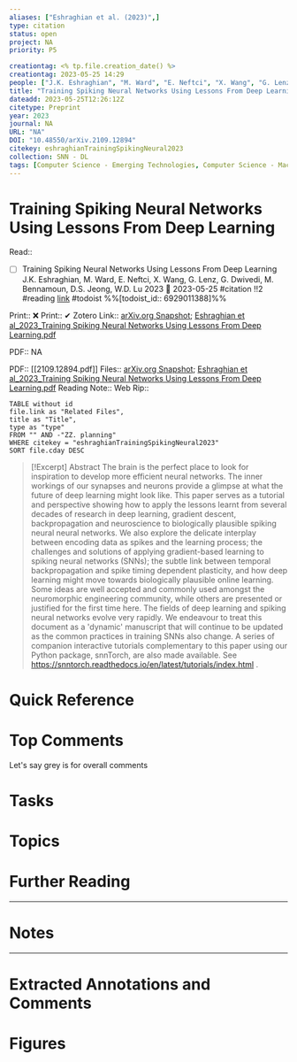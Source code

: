 ```yaml
---
aliases: ["Eshraghian et al. (2023)",]
type: citation
status: open
project: NA
priority: P5

creationtag: <% tp.file.creation_date() %>
creationtag: 2023-05-25 14:29
people: ["J.K. Eshraghian", "M. Ward", "E. Neftci", "X. Wang", "G. Lenz", "G. Dwivedi", "M. Bennamoun", "D.S. Jeong", "W.D. Lu"]
title: "Training Spiking Neural Networks Using Lessons From Deep Learning"
dateadd: 2023-05-25T12:26:12Z
citetype: Preprint
year: 2023
journal: NA
URL: "NA"
DOI: "10.48550/arXiv.2109.12894"
citekey: eshraghianTrainingSpikingNeural2023
collection: SNN - DL
tags: [Computer Science - Emerging Technologies, Computer Science - Machine Learning, Computer Science - Neural and Evolutionary Computing, SNN, DL, code, dev]
---
```


# Training Spiking Neural Networks Using Lessons From Deep Learning
Read::
- [ ] Training Spiking Neural Networks Using Lessons From Deep Learning J.K. Eshraghian, M. Ward, E. Neftci, X. Wang, G. Lenz, G. Dwivedi, M. Bennamoun, D.S. Jeong, W.D. Lu 2023 🛫 2023-05-25 #citation !!2 #reading [link](https://todoist.com/showTask?id=6929011388) #todoist  %%[todoist_id:: 6929011388]%%

Print::  ❌
Print:: ✔ 
Zotero Link:: [arXiv.org Snapshot](zotero://open-pdf/library/items/5X99I2FC); [Eshraghian et al_2023_Training Spiking Neural Networks Using Lessons From Deep Learning.pdf](zotero://open-pdf/library/items/MGPBPV43)

PDF:: NA

PDF:: [[2109.12894.pdf]]
Files:: [arXiv.org Snapshot](file:///C:%5CUsers%5Cmichaelt%5CInsync%5Cm@tarlton.info%5CGoogle%20Drive%5C06.%20Zotero%5Cstorage%5C5X99I2FC%5C2109.html); [Eshraghian et al_2023_Training Spiking Neural Networks Using Lessons From Deep Learning.pdf](file:///C:%5CUsers%5Cmichaelt%5CInsync%5Cm@tarlton.info%5CGoogle%20Drive%5C06.%20Zotero%5Cstorage_new%5CarXiv_2023%5CEshraghian%20et%20al_2023_Training%20Spiking%20Neural%20Networks%20Using%20Lessons%20From%20Deep%20Learning.pdf)
Reading Note:: 
Web Rip:: 

```dataview
TABLE without id
file.link as "Related Files",
title as "Title",
type as "type"
FROM "" AND -"ZZ. planning"
WHERE citekey = "eshraghianTrainingSpikingNeural2023" 
SORT file.cday DESC
```


> [!Excerpt] Abstract
> The brain is the perfect place to look for inspiration to develop more efficient neural networks. The inner workings of our synapses and neurons provide a glimpse at what the future of deep learning might look like. This paper serves as a tutorial and perspective showing how to apply the lessons learnt from several decades of research in deep learning, gradient descent, backpropagation and neuroscience to biologically plausible spiking neural neural networks. We also explore the delicate interplay between encoding data as spikes and the learning process; the challenges and solutions of applying gradient-based learning to spiking neural networks (SNNs); the subtle link between temporal backpropagation and spike timing dependent plasticity, and how deep learning might move towards biologically plausible online learning. Some ideas are well accepted and commonly used amongst the neuromorphic engineering community, while others are presented or justified for the first time here. The fields of deep learning and spiking neural networks evolve very rapidly. We endeavour to treat this document as a 'dynamic' manuscript that will continue to be updated as the common practices in training SNNs also change. A series of companion interactive tutorials complementary to this paper using our Python package, snnTorch, are also made available. See https://snntorch.readthedocs.io/en/latest/tutorials/index.html .


# Quick Reference

# Top Comments
Let's say grey is for overall comments
 

# Tasks

# Topics


# Further Reading 
 

----
# Notes


----
# Extracted Annotations and Comments


# Figures